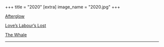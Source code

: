 +++
title = "2020"
[extra]
image_name = "2020.jpg"
+++

[Afterglow](https://www.avenueartscanton.com/)

[Love’s Labour’s Lost](https://www.rubbercitytheatre.com/)

[The Whale](https://www.avenueartscanton.com/)
<hr>